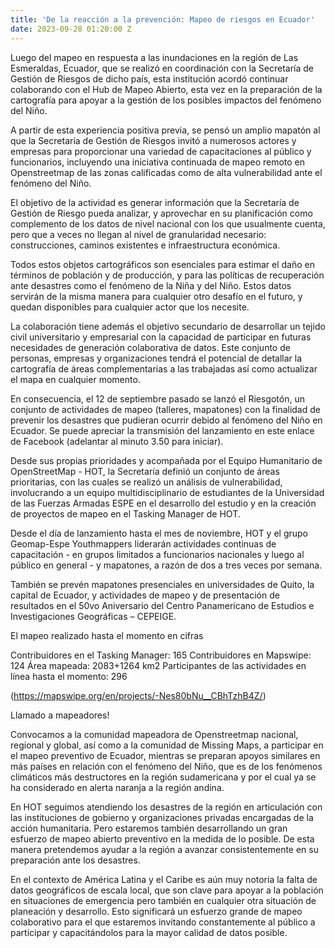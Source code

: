 ```yaml
---
title: 'De la reacción a la prevención: Mapeo de riesgos en Ecuador'
date: 2023-09-28 01:20:00 Z
---
```


Luego del mapeo en respuesta a las inundaciones en la región de Las Esmeraldas, Ecuador, que se realizó en coordinación con la Secretaría de Gestión de Riesgos de dicho país, esta institución acordó continuar colaborando con el Hub de Mapeo Abierto, esta vez en la preparación de la cartografía para apoyar a la gestión de los posibles impactos del fenómeno del Niño.

A partir de esta experiencia positiva previa, se pensó un amplio mapatón al que la Secretaría de Gestión de Riesgos invitó a numerosos actores y empresas para proporcionar una variedad de capacitaciones al público y funcionarios, incluyendo una iniciativa continuada de mapeo remoto en Openstreetmap de las zonas calificadas como de alta vulnerabilidad ante el fenómeno del Niño.



El objetivo de la actividad es generar información que la Secretaría de Gestión de Riesgo pueda analizar, y aprovechar en su planificación como complemento de los datos de nivel nacional con los que usualmente cuenta, pero que a veces no llegan al nivel de granularidad necesario: construcciones, caminos existentes e infraestructura económica.

Todos estos objetos cartográficos son esenciales para estimar el daño en términos de población y de producción, y para las políticas de recuperación ante desastres como el fenómeno de la Niña y del Niño. Estos datos servirán de la misma manera para cualquier otro desafío en el futuro, y quedan disponibles para cualquier actor que los necesite. 

La colaboración tiene además el objetivo secundario de desarrollar un tejido civil universitario y empresarial con la capacidad de participar en futuras necesidades de generación colaborativa de datos. Este conjunto de personas, empresas y organizaciones tendrá el potencial de detallar la cartografía de áreas complementarias a las trabajadas así como actualizar el mapa en cualquier momento. 

En consecuencia, el 12 de septiembre pasado se lanzó el Riesgotón, un conjunto de actividades de mapeo (talleres, mapatones) con la finalidad de prevenir los desastres que pudieran ocurrir debido al fenómeno del Niño en Ecuador. Se puede apreciar la transmisión del lanzamiento en este enlace de Facebook (adelantar al minuto 3.50 para iniciar).



Desde sus propias prioridades y acompañada por el Equipo Humanitario de OpenStreetMap - HOT, la Secretaría definió un conjunto de áreas prioritarias, con las cuales se realizó un análisis de vulnerabilidad, involucrando a un equipo multidisciplinario de estudiantes de la Universidad de las Fuerzas Armadas ESPE en el desarrollo del estudio y en la creación de proyectos de mapeo en el Tasking Manager de HOT. 

Desde el día de lanzamiento hasta el mes de noviembre, HOT y el grupo Geomap-Espe Youthmappers liderarán actividades continuas de capacitación - en grupos limitados a funcionarios nacionales y luego al público en general - y mapatones, a razón de dos a tres veces por semana.

También se prevén mapatones presenciales en universidades de Quito, la capital de Ecuador, y actividades de mapeo y de presentación de resultados en el 50vo Aniversario del Centro Panamericano de Estudios e Investigaciones Geográficas – CEPEIGE.

El mapeo realizado hasta el momento en cifras

Contribuidores en el Tasking Manager: 165
Contribuidores en Mapswipe: 124
Área mapeada: 2083+1264 km2
Participantes de las actividades en línea hasta el momento: 296


(https://mapswipe.org/en/projects/-Nes80bNu__CBhTzhB4Z/) 

Llamado a mapeadores!

Convocamos a la comunidad mapeadora de Openstreetmap nacional, regional y global, así como a la comunidad de Missing Maps, a participar en el mapeo preventivo de Ecuador, mientras se preparan apoyos similares en más países en relación con el fenómeno del Niño, que es de los fenómenos climáticos más destructores en la región sudamericana y por el cual ya se ha considerado en alerta naranja a la región andina. 

En HOT seguimos atendiendo los desastres de la región en articulación con las instituciones de gobierno y organizaciones privadas encargadas de la acción humanitaria. Pero estaremos también desarrollando un gran esfuerzo de mapeo abierto preventivo en la medida de lo posible. De esta manera pretendemos ayudar a la región a avanzar consistentemente en su preparación ante los desastres. 

En el contexto de América Latina y el Caribe es aún muy notoria la falta de datos geográficos de escala local, que son clave para apoyar a la población en situaciones de emergencia pero también en cualquier otra situación de planeación y desarrollo. Esto significará un esfuerzo grande de mapeo colaborativo para el que estaremos invitando constantemente al público a participar y capacitándolos para la mayor calidad de datos posible. 
